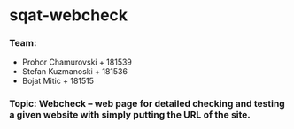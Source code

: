# sqat-webcheck

### Team:
+ Prohor 	Chamurovski + 	181539
+ Stefan 	Kuzmanoski +	181536
+ Bojat 	Mitic + 		181515

### Topic: Webcheck – web page for detailed checking and testing a given website with simply putting the URL of the site.

